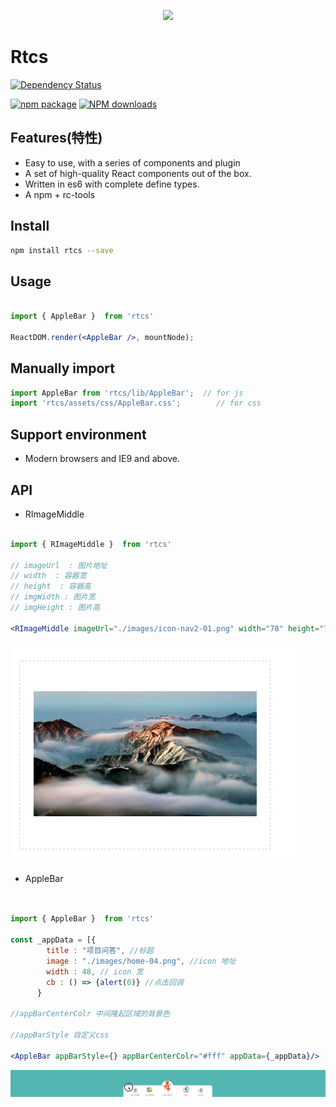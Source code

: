 
<p align="center">
  <a href="https://github.com/976500133/rtcs">
    <img width="200" src="https://github.com/976500133/rtcs/blob/master/assets/icon.jpeg">
  </a>
</p>

# Rtcs



[![Dependency Status](https://img.shields.io/gemnasium/react-component/trigger.svg?style=flat-square)]()

[![npm package](https://img.shields.io/npm/v/antd.svg?style=flat-square)]()
[![NPM downloads](http://img.shields.io/npm/dm/antd.svg?style=flat-square)]()




## Features(特性)

- Easy to use, with a series of components and plugin
- A set of high-quality React components out of the box.
- Written in es6 with complete define types.
- A npm + rc-tools  




## Install

```bash
npm install rtcs --save
```



## Usage

```jsx

import { AppleBar }  from 'rtcs'

ReactDOM.render(<AppleBar />, mountNode);

```





## Manually import

```jsx
import AppleBar from 'rtcs/lib/AppleBar';  // for js
import 'rtcs/assets/css/AppleBar.css';        // for css
```



## Support environment

- Modern browsers and IE9 and above.



## API

- RImageMiddle

```jsx

import { RImageMiddle }  from 'rtcs'

// imageUrl  : 图片地址
// width  : 容器宽
// height  : 容器高
// imgWidth : 图片宽
// imgHeight : 图片高

<RImageMiddle imageUrl="./images/icon-nav2-01.png" width="78" height="78" imgWidth="40" />


```

![RImageMiddle](./assets/D1.png)



- AppleBar

```jsx


import { AppleBar }  from 'rtcs'

const _appData = [{
        title : "项目问答", //标题
        image : "./images/home-04.png", //icon 地址
        width : 48, // icon 宽
        cb : () => {alert(0)} //点击回调
      }

//appBarCenterColr 中间隆起区域的背景色

//appBarStyle 自定义css

<AppleBar appBarStyle={} appBarCenterColr="#fff" appData={_appData}/>


```

![RImageMiddle](./assets/D2.gif)
